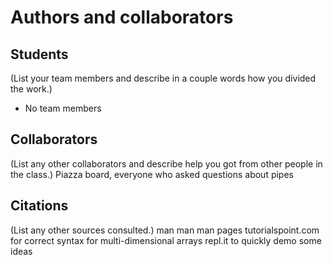 Authors and collaborators
=========================

Students
--------
(List your team members and describe in a couple words how you divided the
work.)
- No team members 

Collaborators
-------------
(List any other collaborators and describe help you got from other people in
the class.)
Piazza board, everyone who asked questions about pipes





Citations
---------
(List any other sources consulted.)
man man man pages
tutorialspoint.com for correct syntax for multi-dimensional arrays
repl.it to quickly demo some ideas